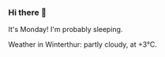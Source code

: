 ### Hi there :wave:

It's Monday! I'm probably sleeping.

Weather in Winterthur: partly cloudy, at +3°C.
